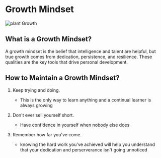 # Growth Mindset

![plant Growth](https://media4.manhattan-institute.org/sites/cj/files/economic-growth-is-still-our-best-hope.jpg)


## What is a Growth Mindset?

A growth mindset is the belief that intelligence and talent are helpful, but true growth comes from dedication, persistence, and resilience. These qualities are the key tools that drive personal development.


## How to Maintain a Growth Mindset?

1. Keep trying and doing.
    - This is the only way to learn anything and a continual learner is always growing

2. Don't ever sell yourself short.
    - Have confidence in yourself when nobody else does

3. Remember how far you've come.
    - knowing the hard work you've achieved will help you           understand that your dedication and perserverance isn't going unnoticed